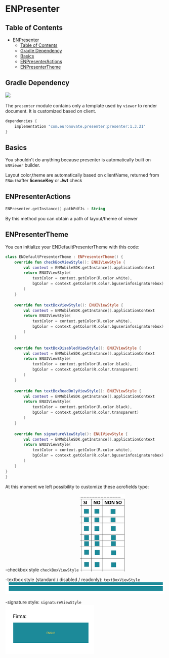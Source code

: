 # ENPresenter

## Table of Contents

- [ENPresenter](#enpresenter)
  - [Table of Contents](#table-of-contents)
  - [Gradle Dependency](#gradle-dependency)
  - [Basics](#basics)
  - [ENPresenterActions](#enpresenteractions)
  - [ENPresenterTheme](#enpresentertheme)

## Gradle Dependency

![](https://badgen.net/badge/stable/1.3.21/blue)

The `presenter` module contains only a template used by `viewer` to render document. It is customized based on client.

```gradle
dependencies {
    implementation "com.euronovate.presenter:presenter:1.3.21"
}
```
## Basics

You shouldn't do anything because presenter is automatically built on `ENViewer` builder.

Layout color,theme are automatically based on clientName, returned from `ENAuth`after **licenseKey** or **Jwt** check

## ENPresenterActions

```kotlin
ENPresenter.getInstance().pathPdfJs : String
```
By this method you can obtain a path of layout/theme of viewer

## ENPresenterTheme

You can initialize your ENDefaultPresenterTheme with this code:

```kotlin
class ENDefaultPresenterTheme : ENPresenterTheme() {
    override fun checkBoxViewStyle(): ENUIViewStyle {
        val context = ENMobileSDK.getInstance().applicationContext
        return ENUIViewStyle(
            textColor = context.getColor(R.color.white),
            bgColor = context.getColor(R.color.bguserinfosignaturebox)
        )
    }

    override fun textBoxViewStyle(): ENUIViewStyle {
        val context = ENMobileSDK.getInstance().applicationContext
        return ENUIViewStyle(
            textColor = context.getColor(R.color.white),
            bgColor = context.getColor(R.color.bguserinfosignaturebox)
        )
    }

    override fun textBoxDisabledViewStyle(): ENUIViewStyle {
        val context = ENMobileSDK.getInstance().applicationContext
        return ENUIViewStyle(
            textColor = context.getColor(R.color.black),
            bgColor = context.getColor(R.color.transparent)
        )
    }

    override fun textBoxReadOnlyViewStyle(): ENUIViewStyle {
        val context = ENMobileSDK.getInstance().applicationContext
        return ENUIViewStyle(
            textColor = context.getColor(R.color.black),
            bgColor = context.getColor(R.color.transparent)
        )
    }

    override fun signatureViewStyle(): ENUIViewStyle {
        val context = ENMobileSDK.getInstance().applicationContext
        return ENUIViewStyle(
            textColor = context.getColor(R.color.white),
            bgColor = context.getColor(R.color.bguserinfosignaturebox)
        )
    }
}
}
```

At this moment we left possibility to customize these acrofields type:

-checkbox style `checkBoxViewStyle`
![checkbox](checkbox.png)

-textbox style (standard / disabled / readonly): `textBoxViewStyle`
![textfield](textfield.png)

-signature style: `signatureViewStyle`
![signaturefield](signaturefield.png)

